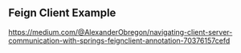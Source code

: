 ## Feign Client Example

https://medium.com/@AlexanderObregon/navigating-client-server-communication-with-springs-feignclient-annotation-70376157cefd
